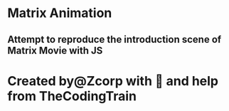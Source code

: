 # Matrix Animation

## Attempt to reproduce the introduction scene of Matrix Movie with JS

# Created by@Zcorp with 🖤 and help from TheCodingTrain
